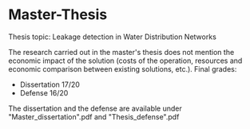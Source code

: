 # Master-Thesis

Thesis topic: Leakage detection in Water Distribution Networks

The research carried out in the master's thesis does not mention the economic impact of the solution (costs of the operation, resources and economic comparison between existing solutions, etc.).
Final grades:
- Dissertation 17/20
- Defense 16/20

The dissertation and the defense are available under "Master_dissertation".pdf and "Thesis_defense".pdf

